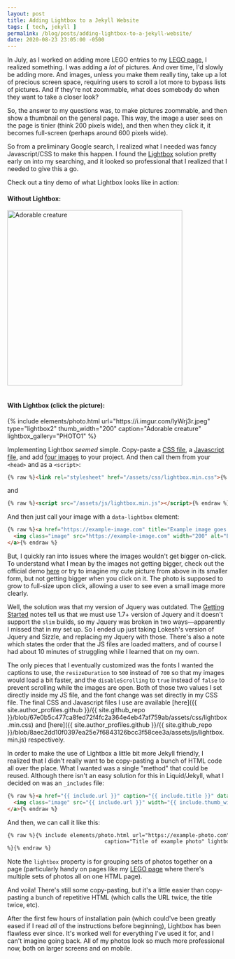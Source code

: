 ```yaml
---
layout: post
title: Adding Lightbox to a Jekyll Website
tags: [ tech, jekyll ]
permalink: /blog/posts/adding-lightbox-to-a-jekyll-website/
date: 2020-08-23 23:05:00 -0500
---
```


In July, as I worked on adding more LEGO entries to my [LEGO page](/interests-and-hobbies/lego/), I realized something. I was adding a _lot_ of pictures. And over time, I'd slowly be adding more. And images, unless you make them really tiny, take up a lot of precious screen space, requiring users to scroll a lot more to bypass lists of pictures. And if they're not zoommable, what does somebody do when they want to take a closer look?

So, the answer to my questions was, to make pictures zoommable, and then show a thumbnail on the general page. This way, the image a user sees on the page is tinier (think 200 pixels wide), and then when they click it, it becomes full-screen (perhaps around 600 pixels wide).

So from a preliminary Google search, I realized what I needed was fancy Javascript/CSS to make this happen. I found the [Lightbox](https://lokeshdhakar.com/projects/lightbox2/) solution pretty early on into my searching, and it looked so professional that I realized that I needed to give this a go.

Check out a tiny demo of what Lightbox looks like in action:

<div class="text-center">
  <h4>Without Lightbox:</h4>
  <img class="image" src="https://i.imgur.com/lyWrj3r.jpeg" width="400" alt="Adorable creature">
  <br><br>
  <h4>With Lightbox (click the picture):</h4>
  {% include elements/photo.html
      url="https://i.imgur.com/lyWrj3r.jpeg" type="lightbox2"
      thumb_width="200" caption="Adorable creature" lightbox_gallery="PHOTO1"
  %}
</div>

Implementing Lightbox _seemed_ simple. Copy-paste a [CSS file](https://github.com/lokesh/lightbox2/tree/dev/dist/css), a [Javascript file](https://github.com/lokesh/lightbox2/tree/dev/dist/js), and add [four images](https://github.com/lokesh/lightbox2/tree/dev/dist/images) to your project. And then call them from your `<head>` and as a `<script>`:

```html
{% raw %}<link rel="stylesheet" href="/assets/css/lightbox.min.css">{% endraw %}
```

and

```html
{% raw %}<script src="/assets/js/lightbox.min.js"></script>{% endraw %}
```

And then just call your image with a `data-lightbox` element:

```html
{% raw %}<a href="https://example-image.com" title="Example image goes here" data-lightbox="IMAGE-1">
  <img class="image" src="https://example-image.com" width="200" alt="Example image goes here">
</a>{% endraw %}
```

But, I quickly ran into issues where the images wouldn't get bigger on-click. To understand what I mean by the images not getting bigger, check out the official demo [here](https://lokeshdhakar.com/projects/lightbox2/) or try to imagine my cute picture from above in its smaller form, but not getting bigger when you click on it. The photo is supposed to grow to full-size upon click, allowing a user to see even a small image more clearly.

Well, the solution was that my version of Jquery was outdated. The [Getting Started](https://lokeshdhakar.com/projects/lightbox2/#getting-started) notes tell us that we must use 1.7+ version of Jquery and it doesn't support the `slim` builds, so my Jquery was broken in two ways—apparently I missed that in my set up. So I ended up just taking Lokesh's version of Jquery and Sizzle, and replacing my Jquery with those. There's also a note which states the order that the JS files are loaded matters, and of course I had about 10 minutes of struggling while I learned that on my own.

The only pieces that I eventually customized was the fonts I wanted the captions to use, the `resizeDuration` to `500` instead of `700` so that my images would load a bit faster, and the `disableScrolling` to `true` instead of `false` to prevent scrolling while the images are open. Both of those two values I set directly inside my JS file, and the font change was set directly in my CSS file. The final CSS and Javascript files I use are available [here]({{ site.author_profiles.github }}/{{ site.github_repo }}/blob/67e0b5c477ca8fed72f4fc2a364e4eb47af759ab/assets/css/lightbox.min.css) and [here]({{ site.author_profiles.github }}/{{ site.github_repo }}/blob/8aec2dd10f0397ea25e7f6843126bcc3f58cee3a/assets/js/lightbox.min.js) respectively.

In order to make the use of Lightbox a little bit more Jekyll friendly, I realized that I didn't really want to be copy-pasting a bunch of HTML code all over the place. What I wanted was a single "method" that could be reused. Although there isn't an easy solution for this in Liquid/Jekyll, what I decided on was an `_includes` file:

```html
{% raw %}<a href="{{ include.url }}" caption="{{ include.title }}" data-lightbox="{{ include.lightbox }}">
  <img class="image" src="{{ include.url }}" width="{{ include.thumb_width }}" alt="{{ include.title }}">
</a>{% endraw %}
```

And then, we can call it like this:

```html
{% raw %}{% include elements/photo.html url="https://example-photo.com" thumb_width="150"
                               caption="Title of example photo" lightbox_gallery="PHOTO-1"
%}{% endraw %}
```

Note the `lightbox` property is for grouping sets of photos together on a page (particularly handy on pages like my [LEGO page](/interests-and-hobbies/lego/) where there's multiple sets of photos all on one HTML page).

And voila! There's still some copy-pasting, but it's a little easier than copy-pasting a bunch of repetitive HTML (which calls the URL twice, the title twice, etc).

After the first few hours of installation pain (which could've been greatly eased if I read _all_ of the instructions before beginning), Lightbox has been flawless ever since. It's worked well for everything I've used it for, and I can't imagine going back. All of my photos look so much more professional now, both on larger screens and on mobile.

